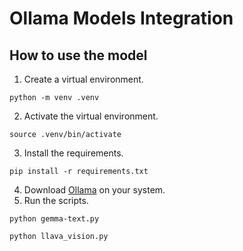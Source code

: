 # Ollama Models Integration

## How to use the model

1. Create a virtual environment.
 ```
 python -m venv .venv
 ```
2. Activate the virtual environment.
```
source .venv/bin/activate
```
3. Install the requirements.
```
pip install -r requirements.txt
```
4. Download [Ollama](https://ollama.com/) on your system.
5. Run the scripts.
```
python gemma-text.py
```
```
python llava_vision.py
```

